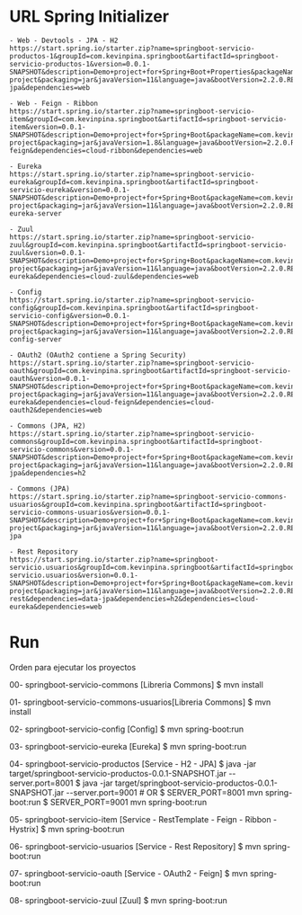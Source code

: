 # URL Spring Initializer

```
- Web - Devtools - JPA - H2
https://start.spring.io/starter.zip?name=springboot-servicio-productos-1&groupId=com.kevinpina.springboot&artifactId=springboot-servicio-productos-1&version=0.0.1-SNAPSHOT&description=Demo+project+for+Spring+Boot+Properties&packageName=com.kevinpina.springboot.productos&type=maven-project&packaging=jar&javaVersion=11&language=java&bootVersion=2.2.0.RELEASE&dependencies=devtools&dependencies=h2&dependencies=data-jpa&dependencies=web

- Web - Feign - Ribbon
https://start.spring.io/starter.zip?name=springboot-servicio-item&groupId=com.kevinpina.springboot&artifactId=springboot-servicio-item&version=0.0.1-SNAPSHOT&description=Demo+project+for+Spring+Boot&packageName=com.kevinpina.springboot.item&type=maven-project&packaging=jar&javaVersion=1.8&language=java&bootVersion=2.2.0.RELEASE&dependencies=devtools&dependencies=cloud-feign&dependencies=cloud-ribbon&dependencies=web

- Eureka
https://start.spring.io/starter.zip?name=springboot-servicio-eureka&groupId=com.kevinpina.springboot&artifactId=springboot-servicio-eureka&version=0.0.1-SNAPSHOT&description=Demo+project+for+Spring+Boot&packageName=com.kevinpina.springboot.eureka&type=maven-project&packaging=jar&javaVersion=11&language=java&bootVersion=2.2.0.RELEASE&dependencies=devtools&dependencies=cloud-eureka-server

- Zuul
https://start.spring.io/starter.zip?name=springboot-servicio-zuul&groupId=com.kevinpina.springboot&artifactId=springboot-servicio-zuul&version=0.0.1-SNAPSHOT&description=Demo+project+for+Spring+Boot&packageName=com.kevinpina.springboot.zuul&type=maven-project&packaging=jar&javaVersion=11&language=java&bootVersion=2.2.0.RELEASE&dependencies=devtools&dependencies=cloud-eureka&dependencies=cloud-zuul&dependencies=web

- Config
https://start.spring.io/starter.zip?name=springboot-servicio-config&groupId=com.kevinpina.springboot&artifactId=springboot-servicio-config&version=0.0.1-SNAPSHOT&description=Demo+project+for+Spring+Boot&packageName=com.kevinpina.springboot.config&type=maven-project&packaging=jar&javaVersion=11&language=java&bootVersion=2.2.0.RELEASE&dependencies=devtools&dependencies=cloud-config-server

- OAuth2 (OAuth2 contiene a Spring Security)
https://start.spring.io/starter.zip?name=springboot-servicio-oauth&groupId=com.kevinpina.springboot&artifactId=springboot-servicio-oauth&version=0.0.1-SNAPSHOT&description=Demo+project+for+Spring+Boot&packageName=com.kevinpina.springboot.oauth&type=maven-project&packaging=jar&javaVersion=11&language=java&bootVersion=2.2.0.RELEASE&dependencies=devtools&dependencies=cloud-eureka&dependencies=cloud-feign&dependencies=cloud-oauth2&dependencies=web

- Commons (JPA, H2)
https://start.spring.io/starter.zip?name=springboot-servicio-commons&groupId=com.kevinpina.springboot&artifactId=springboot-servicio-commons&version=0.0.1-SNAPSHOT&description=Demo+project+for+Spring+Boot&packageName=com.kevinpina.springboot.commons&type=maven-project&packaging=jar&javaVersion=11&language=java&bootVersion=2.2.0.RELEASE&dependencies=data-jpa&dependencies=h2

- Commons (JPA)
https://start.spring.io/starter.zip?name=springboot-servicio-commons-usuarios&groupId=com.kevinpina.springboot&artifactId=springboot-servicio-commons-usuarios&version=0.0.1-SNAPSHOT&description=Demo+project+for+Spring+Boot&packageName=com.kevinpina.springboot.commons.usuarios&type=maven-project&packaging=jar&javaVersion=11&language=java&bootVersion=2.2.0.RELEASE&dependencies=data-jpa

- Rest Repository
https://start.spring.io/starter.zip?name=springboot-servicio.usuarios&groupId=com.kevinpina.springboot&artifactId=springboot-servicio.usuarios&version=0.0.1-SNAPSHOT&description=Demo+project+for+Spring+Boot&packageName=com.kevinpina.springboot.usuarios&type=maven-project&packaging=jar&javaVersion=11&language=java&bootVersion=2.2.0.RELEASE&dependencies=devtools&dependencies=data-rest&dependencies=data-jpa&dependencies=h2&dependencies=cloud-eureka&dependencies=web
```

# Run

Orden para ejecutar los proyectos

00- springboot-servicio-commons			[Libreria Commons]
	$ mvn install
	
01- springboot-servicio-commons-usuarios[Libreria Commons]
	$ mvn install

02- springboot-servicio-config			[Config]
	$ mvn spring-boot:run

03- springboot-servicio-eureka			[Eureka]
	$ mvn spring-boot:run

04- springboot-servicio-productos		[Service - H2 - JPA]
	$ java -jar target/springboot-servicio-productos-0.0.1-SNAPSHOT.jar --server.port=8001
	$ java -jar target/springboot-servicio-productos-0.0.1-SNAPSHOT.jar --server.port=9001
	# OR
	$ SERVER_PORT=8001 mvn spring-boot:run
	$ SERVER_PORT=9001 mvn spring-boot:run
	
05- springboot-servicio-item			[Service - RestTemplate - Feign - Ribbon - Hystrix]
	$ mvn spring-boot:run
	
06- springboot-servicio-usuarios		[Service - Rest Repository]
	$ mvn spring-boot:run

07- springboot-servicio-oauth			[Service - OAuth2 - Feign]
	$ mvn spring-boot:run

08-	springboot-servicio-zuul			[Zuul]
	$ mvn spring-boot:run

